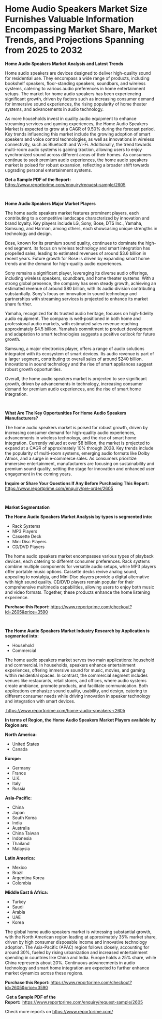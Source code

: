 <p><h1>Home Audio Speakers Market Size Furnishes Valuable Information Encompassing Market Share, Market Trends, and Projections Spanning from 2025 to 2032</h1></p><p><strong>Home Audio Speakers Market Analysis and Latest Trends</strong></p>
<p><p>Home audio speakers are devices designed to deliver high-quality sound for residential use. They encompass a wide range of products, including bookshelf speakers, floor-standing speakers, soundbars, and wireless systems, catering to various audio preferences in home entertainment setups. The market for home audio speakers has been experiencing significant growth, driven by factors such as increasing consumer demand for immersive sound experiences, the rising popularity of home theater systems, and advancements in audio technology.</p><p>As more households invest in quality audio equipment to enhance streaming services and gaming experiences, the Home Audio Speakers Market is expected to grow at a CAGR of 9.50% during the forecast period. Key trends influencing this market include the growing adoption of smart speakers and voice control technologies, as well as innovations in wireless connectivity, such as Bluetooth and Wi-Fi. Additionally, the trend towards multi-room audio systems is gaining traction, allowing users to enjoy synchronized sound across different areas of their homes. As consumers continue to seek premium audio experiences, the home audio speakers market is poised for robust expansion, reflecting a broader shift towards upgrading personal entertainment systems.</p></p>
<p><strong>Get a Sample PDF of the Report:&nbsp;</strong> <a href="https://www.reportprime.com/enquiry/request-sample/2605?utm_campaign=2453&utm_medium=2&utm_source=Github&utm_content=ia&utm_term=18032025&utm_id=home-audio-speakers">https://www.reportprime.com/enquiry/request-sample/2605</a></p>
<p>&nbsp;</p>
<p><strong>Home Audio Speakers Major Market Players</strong></p>
<p><p>The home audio speakers market features prominent players, each contributing to a competitive landscape characterized by innovation and brand loyalty. Key players include LG, Sony, Bose, DTS Inc., Yamaha, Samsung, and Harman, among others, each showcasing unique strengths in technology and design.</p><p>Bose, known for its premium sound quality, continues to dominate the high-end segment. Its focus on wireless technology and smart integration has propelled sales, leading to estimated revenues of around $3.6 billion in recent years. Future growth for Bose is driven by expanding smart home trends and the demand for high-quality audio experiences.</p><p>Sony remains a significant player, leveraging its diverse audio offerings, including wireless speakers, soundbars, and home theater systems. With a strong global presence, the company has seen steady growth, achieving an estimated revenue of around $80 billion, with its audio division contributing substantially. Sony's focus on innovation in sound technology and partnerships with streaming services is projected to enhance its market share further.</p><p>Yamaha, recognized for its trusted audio heritage, focuses on high-fidelity audio equipment. The company is well-positioned in both home and professional audio markets, with estimated sales revenue reaching approximately $4.5 billion. Yamaha’s commitment to product development and adaptation to smart technologies suggests a positive outlook for future growth.</p><p>Samsung, a major electronics player, offers a range of audio solutions integrated with its ecosystem of smart devices. Its audio revenue is part of a larger segment, contributing to overall sales of around $240 billion. Innovations in sound technology and the rise of smart appliances suggest robust growth opportunities.</p><p>Overall, the home audio speakers market is projected to see significant growth, driven by advancements in technology, increasing consumer demand for premium audio experiences, and the rise of smart home integration.</p></p>
<p>&nbsp;</p>
<p><strong>What Are The Key Opportunities For Home Audio Speakers Manufacturers?</strong></p>
<p><p>The home audio speakers market is poised for robust growth, driven by increasing consumer demand for high-quality audio experiences, advancements in wireless technology, and the rise of smart home integration. Currently valued at over $8 billion, the market is projected to expand at a CAGR of approximately 10% through 2028. Key trends include the popularity of multi-room systems, emerging audio formats like Dolby Atmos, and a surge in e-commerce sales. As consumers prioritize immersive entertainment, manufacturers are focusing on sustainability and premium sound quality, setting the stage for innovation and enhanced user engagement in the coming years.</p></p>
<p><strong>Inquire or Share Your Questions If Any Before Purchasing This Report:</strong> <a href="https://www.reportprime.com/enquiry/pre-order/2605?utm_campaign=2453&utm_medium=2&utm_source=Github&utm_content=ia&utm_term=18032025&utm_id=home-audio-speakers">https://www.reportprime.com/enquiry/pre-order/2605</a></p>
<p>&nbsp;</p>
<p><strong>Market Segmentation</strong></p>
<p><strong>The Home Audio Speakers Market Analysis by types is segmented into:</strong></p>
<p><ul><li>Rack Systems</li><li>MP3 Players</li><li>Cassette Deck</li><li>Mini Disc Players</li><li>CD/DVD Players</li></ul></p>
<p><p>The home audio speakers market encompasses various types of playback devices, each catering to different consumer preferences. Rack systems combine multiple components for versatile audio setups, while MP3 players offer portable music options. Cassette decks revive analog sound, appealing to nostalgia, and Mini Disc players provide a digital alternative with high sound quality. CD/DVD players remain popular for their comprehensive multimedia capabilities, allowing users to enjoy both music and video formats. Together, these products enhance the home listening experience.</p></p>
<p><strong>Purchase this Report:&nbsp;</strong><a href="https://www.reportprime.com/checkout?id=2605&price=3590&utm_campaign=2453&utm_medium=2&utm_source=Github&utm_content=ia&utm_term=18032025&utm_id=home-audio-speakers">https://www.reportprime.com/checkout?id=2605&price=3590</a></p>
<p>&nbsp;</p>
<p><strong>The Home Audio Speakers Market Industry Research by Application is segmented into:</strong></p>
<p><ul><li>Household</li><li>Commercial</li></ul></p>
<p><p>The home audio speakers market serves two main applications: household and commercial. In households, speakers enhance entertainment experiences, offering immersive sound for music, movies, and gaming within residential spaces. In contrast, the commercial segment includes venues like restaurants, retail stores, and offices, where audio systems create ambiance, promote products, and facilitate communication. Both applications emphasize sound quality, usability, and design, catering to different consumer needs while driving innovation in speaker technology and integration with smart devices.</p></p>
<p><a href="https://www.reportprime.com/home-audio-speakers-r2605?utm_campaign=2453&utm_medium=2&utm_source=Github&utm_content=ia&utm_term=18032025&utm_id=home-audio-speakers">&nbsp;https://www.reportprime.com/home-audio-speakers-r2605</a></p>
<p><strong>In terms of Region, the Home Audio Speakers Market Players available by Region are:</strong></p>
<p>
    <p> <strong> North America: </strong>
        <ul>
            <li>United States</li>
            <li>Canada</li>
        </ul>
        </p> 
    <p> <strong> Europe: </strong>
        <ul>
            <li>Germany</li>
            <li>France</li>
            <li>U.K.</li>
            <li>Italy</li>
            <li>Russia</li>
        </ul>
        </p> 
    <p> <strong> Asia-Pacific: </strong>
        <ul>
            <li>China</li>
            <li>Japan</li>
            <li>South Korea</li>
            <li>India</li>
            <li>Australia</li>
            <li>China Taiwan</li>
            <li>Indonesia</li>
            <li>Thailand</li>
            <li>Malaysia</li>
        </ul>
        </p> 
    <p> <strong> Latin America: </strong>
        <ul>
            <li>Mexico</li>
            <li>Brazil</li>
            <li>Argentina Korea</li>
            <li>Colombia</li>
        </ul>
        </p> 
    <p> <strong> Middle East & Africa: </strong>
        <ul>
            <li>Turkey</li>
            <li>Saudi</li>
            <li>Arabia</li>
            <li>UAE</li>
            <li>Korea</li>
        </ul>
    </p>
    </p>
<p><p>The global home audio speakers market is witnessing substantial growth, with the North American region leading at approximately 35% market share, driven by high consumer disposable income and innovative technology adoption. The Asia-Pacific (APAC) region follows closely, accounting for around 30%, fueled by rising urbanization and increased entertainment spending in countries like China and India. Europe holds a 25% share, while China represents about 20%. Continuous advancements in audio technology and smart home integration are expected to further enhance market dynamics across these regions.</p></p>
<p><strong>Purchase this Report: </strong><a href="https://www.reportprime.com/checkout?id=2605&price=3590&utm_campaign=2453&utm_medium=2&utm_source=Github&utm_content=ia&utm_term=18032025&utm_id=home-audio-speakers">https://www.reportprime.com/checkout?id=2605&price=3590</a></p>
<p>&nbsp;<strong>Get a Sample PDF of the Report:&nbsp;&nbsp;</strong><a href="https://www.reportprime.com/enquiry/request-sample/2605?utm_campaign=2453&utm_medium=2&utm_source=Github&utm_content=ia&utm_term=18032025&utm_id=home-audio-speakers">https://www.reportprime.com/enquiry/request-sample/2605</a></p>
<p><strong></strong></p>
<p>Check more reports on <a href="https://www.reportprime.com/?utm_campaign=2453&utm_medium=2&utm_source=Github&utm_content=ia&utm_term=18032025&utm_id=home-audio-speakers">https://www.reportprime.com/</a></p>